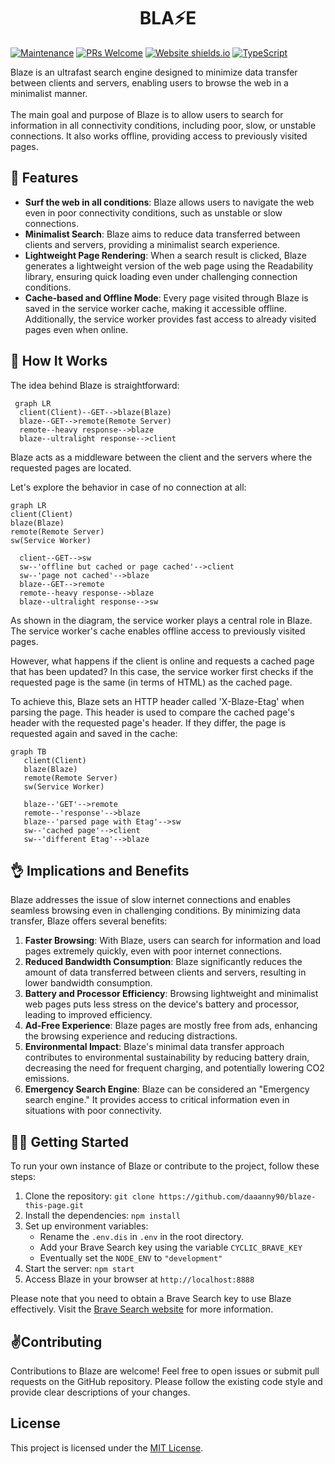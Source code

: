 <h1 align="center">BLA⚡️E</h1>

[![Maintenance](https://img.shields.io/badge/Maintained%3F-yes-green.svg)](https://GitHub.com/Naereen/StrapDown.js/graphs/commit-activity)
[![PRs Welcome](https://img.shields.io/badge/PRs-welcome-brightgreen.svg?style=flat-square)](http://makeapullrequest.com)
[![Website shields.io](https://img.shields.io/website-up-down-green-red/https/blaze.cyclic.app)](https://blaze.cyclic.app/)
[![TypeScript](https://badgen.net/badge/icon/typescript?icon=typescript&label)](https://typescriptlang.org)

Blaze is an ultrafast search engine designed to minimize data transfer between clients and servers, enabling users to browse the web in a minimalist manner.
<br>
<br>
The main goal and purpose of Blaze is to allow users to search for information in all connectivity conditions, including poor, slow, or unstable connections. It also works offline, providing access to previously visited pages.

## 💪 Features

- **Surf the web in all conditions**: Blaze allows users to navigate the web even in poor connectivity conditions, such as unstable or slow connections.
- **Minimalist Search**: Blaze aims to reduce data transferred between clients and servers, providing a minimalist search experience.
- **Lightweight Page Rendering**: When a search result is clicked, Blaze generates a lightweight version of the web page using the Readability library, ensuring quick loading even under challenging connection conditions.
- **Cache-based and Offline Mode**: Every page visited through Blaze is saved in the service worker cache, making it accessible offline. Additionally, the service worker provides fast access to already visited pages even when online.

## 🔧 How It Works

The idea behind Blaze is straightforward:

```mermaid
 graph LR
  client(Client)--GET-->blaze(Blaze)
  blaze--GET-->remote(Remote Server)
  remote--heavy response-->blaze
  blaze--ultralight response-->client
```

Blaze acts as a middleware between the client and the servers where the requested pages are located.

Let's explore the behavior in case of no connection at all:

```mermaid
graph LR
client(Client)
blaze(Blaze)
remote(Remote Server)
sw(Service Worker)

  client--GET-->sw
  sw--'offline but cached or page cached'-->client
  sw--'page not cached'-->blaze
  blaze--GET-->remote
  remote--heavy response-->blaze
  blaze--ultralight response-->sw
```

As shown in the diagram, the service worker plays a central role in Blaze. The service worker's cache enables offline access to previously visited pages.

However, what happens if the client is online and requests a cached page that has been updated? In this case, the service worker first checks if the requested page is the same (in terms of HTML) as the cached page.

To achieve this, Blaze sets an HTTP header called 'X-Blaze-Etag' when parsing the page. This header is used to compare the cached page's header with the requested page's header. If they differ, the page is requested again and saved in the cache:

```mermaid
graph TB
   client(Client)
   blaze(Blaze)
   remote(Remote Server)
   sw(Service Worker)

   blaze--'GET'-->remote
   remote--'response'-->blaze
   blaze--'parsed page with Etag'-->sw
   sw--'cached page'-->client
   sw--'different Etag'-->blaze
```

## 👌 Implications and Benefits

Blaze addresses the issue of slow internet connections and enables seamless browsing even in challenging conditions. By minimizing data transfer, Blaze offers several benefits:

1. **Faster Browsing**: With Blaze, users can search for information and load pages extremely quickly, even with poor internet connections.
2. **Reduced Bandwidth Consumption**: Blaze significantly reduces the amount of data transferred between clients and servers, resulting in lower bandwidth consumption.
3. **Battery and Processor Efficiency**: Browsing lightweight and minimalist web pages puts less stress on the device's battery and processor, leading to improved efficiency.
4. **Ad-Free Experience**: Blaze pages are mostly free from ads, enhancing the browsing experience and reducing distractions.
5. **Environmental Impact**: Blaze's minimal data transfer approach contributes to environmental sustainability by reducing battery drain, decreasing the need for frequent charging, and potentially lowering CO2 emissions.
6. **Emergency Search Engine**: Blaze can be considered an "Emergency search engine." It provides access to critical information even in situations with poor connectivity.

## 🧑‍💻 Getting Started

To run your own instance of Blaze or contribute to the project, follow these steps:

1. Clone the repository: `git clone https://github.com/daaanny90/blaze-this-page.git`
2. Install the dependencies: `npm install`
3. Set up environment variables:
   - Rename the `.env.dis` in `.env` in the root directory.
   - Add your Brave Search key using the variable `CYCLIC_BRAVE_KEY`
   - Eventually set the `NODE_ENV` to `"development"`
4. Start the server: `npm start`
5. Access Blaze in your browser at `http://localhost:8888`

Please note that you need to obtain a Brave Search key to use Blaze effectively. Visit the [Brave Search website](https://search.brave.com) for more information.

## ✌️Contributing

Contributions to Blaze are welcome! Feel free to open issues or submit pull requests on the GitHub repository. Please follow the existing code style and provide clear descriptions of your changes.

## License

This project is licensed under the [MIT License](LICENSE).
